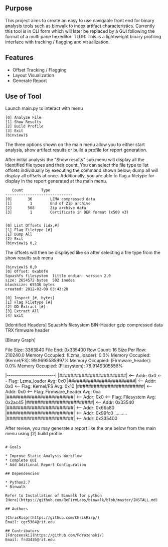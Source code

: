 ## Purpose

This project aims to create an easy to use navigable front end for binary analysis tools such as binwalk to index artifact characteristics. Currently this tool is in CLI form which will later be replaced by a GUI following the format of a multi pane hexeditor. 
TLDR: This is a lightweight binary profiling interface with tracking / flagging and visualization.

## Features

* Offset Tracking / Flagging
* Layout Visualization
* Generate Report

## Use of Tool

Launch main.py to interact with menu
```
[0] Analyze File
[1] Show Results
[2] Build Profile
[3] Exit
(binview)$ 
```
The three options shown on the main menu allow you to either start analysis, show artifact results or build a profile for report generation.

After initial analysis the "Show results" sub menu will display all the identified file types and their count. You can select the file type to list offsets individually by executing the command shown below; dump all will display all offsets at once. Additionally, you are able to flag a filetype for display in the report generated at the main menu.

```
   Count        Type   
------------------------------
[0]       36        LZMA compressed data
[1]        1        End of Zip archive
[2]       508       Zip archive data
[3]        1        Certificate in DER format (x509 v3)


[0] List Offsets [idx,#]
[1] Flag Filetype [#]
[1] Dump All
[2] Exit
(binview)$ 0,2
```

The offsets will then be displayed like so after selecting a file type from the show results sub menu
```
(binview)$ 0,0
[0] Offset: 0xab0f4 
Squashfs filesystem  little endian  version 2.0  
size: 2654572 bytes  502 inodes  
blocksize: 65536 bytes  
created: 2012-02-08 03:43:28 

[0] Inspect [#, bytes]
[1] Flag Filetype [#]
[2] DD Extract [#]
[3] Extract All
[4] Exit
```
[Identified Headers]
Squashfs filesystem
BIN-Header
gzip compressed data
TRX firmware header

[Binary Graph]

File Size: 3363840
File End: 0x335400
Row Count: 16
Size Per Row: 210240.0
Memory Occupied: (Lzma_loader): 0.0%
Memory Occupied: (Kernel/FS): 99.9695585997%
Memory Occupied: (Firmware_header): 0.0%
Memory Occupied: (Filesystem): 78.9149305556%

|------------------------|
|########################| <-- Addr: 0x0 <-- Flag: Lzma_loader Avg: 0x0
|########################| <-- Addr: 0x0 <-- Flag: Kernel/FS Avg: 0x10
|########################| <-- Addr: 0x0 <-- Flag: Firmware_header Avg: 0xa
|########################| <-- Addr: 0x0 <-- Flag: Filesystem Avg: 0x2ac45
|########################| <-- Addr: 0x33540
|########################| <-- Addr: 0x66a80
|########################| <-- Addr: 0x99fc0
..........
|########################| <-- Addr: 0x335400


After review, you may generate a report like the one below from the main menu using [2] build profile. 
```

# Goals

* Improve Static Analysis Workflow
* Complete GUI
* Add Aditional Report Configuration

## Dependencies

* Python2.7
* Binwalk

Refer to Installation of Binwalk for python
[Here](https://github.com/ReFirmLabs/binwalk/blob/master/INSTALL.md)

## Authors

[ChrisRisp](https://github.com/ChrisRisp/)
Email: cgr5364@rit.edu

## Contributors
[Fdrozenski](https://github.com/Fdrozenski/)
Email: frd3436@rit.edu
